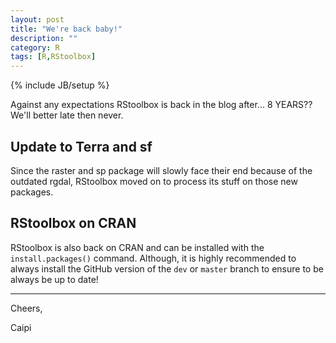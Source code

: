 ```yaml
---
layout: post
title: "We're back baby!"
description: ""
category: R 
tags: [R,RStoolbox]
---
```

{% include JB/setup %}


Against any expectations RStoolbox is back in the blog after... 8 YEARS?? We'll better late then never.

## Update to Terra and sf
Since the raster and sp package will slowly face their end because of the outdated rgdal, RStoolbox moved on to process
its stuff on those new packages.

## RStoolbox on CRAN
RStoolbox is also back on CRAN and can be installed with the `install.packages()` command. Although, it is highly recommended
to always install the GitHub version of the `dev` or `master` branch to ensure to be always be up to date!

___

Cheers,

Caipi
